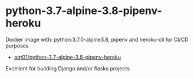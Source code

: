 # python-3.7-alpine-3.8-pipenv-heroku
Docker image with: python:3.7.0-alpine3.8, pipenv and heroku-cli for CI/CD purposes

- [aqt01/python-3.7-alpine-3.8-pipenv-heroku](https://hub.docker.com/r/aqt01/python-3.7-alpine-3.8-pipenv-heroku/)

Excellent for building Django and/or flasks projects
